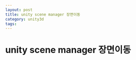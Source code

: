```yaml
---
layout: post
title: unity scene manager 장면이동
category: unity3d
tags:
---
```


# unity scene manager 장면이동